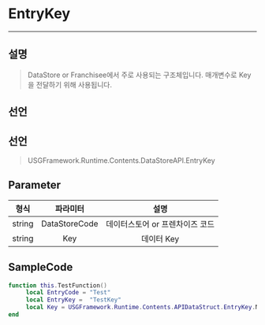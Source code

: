 # EntryKey

---

## 설명
> DataStore or Franchisee에서 주로 사용되는 구조체입니다. 
> 매개변수로 Key을 전달하기 위해 사용됩니다. 

## 선언
## 선언
> USGFramework.Runtime.Contents.DataStoreAPI.EntryKey

## Parameter
|         **형식**         |     **파라미터**      |       **설명**       |
|:----------------------:|:-----------------:|:------------------:|
|         string         |   DataStoreCode   | 데이터스토어 or 프렌차이즈 코드 |
|         string         |        Key        |      데이터 Key       |

## SampleCode
```lua
function this.TestFunction()
     local EntryCode = "Test"
     local EntryKey =  "TestKey"
     local Key = USGFramework.Runtime.Contents.APIDataStruct.EntryKey.New(EntryCode,EntryKey)
end
```